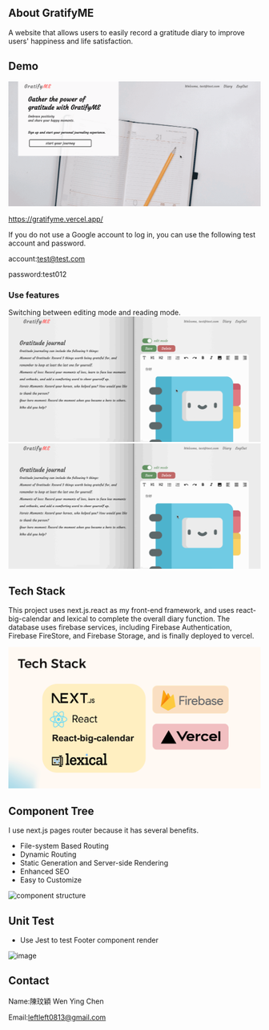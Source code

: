 ## About GratifyME

A website that allows users to easily record a gratitude diary to improve users' happiness and life satisfaction.

## Demo

![website](./public/images/all%20pages.gif)

https://gratifyme.vercel.app/

If you do not use a Google account to log in, you can use the following test account and password.

account:test@test.com

password:test012

### Use features

Switching between editing mode and reading mode.
![diarypage](./public/images/diary.gif)
![switch mode](./public/images/switch%20mode.gif)

## Tech Stack

This project uses next.js.react as my front-end framework, and uses react-big-calendar and lexical to complete the overall diary function. The database uses firebase services, including Firebase Authentication, Firebase FireStore, and Firebase Storage, and is finally deployed to vercel.

![tech stack.png](./public/images/tech%20stack.png)

## Component Tree

I use next.js pages router because it has several benefits.

- File-system Based Routing
- Dynamic Routing
- Static Generation and Server-side Rendering
- Enhanced SEO
- Easy to Customize

![component structure](https://github.com/ismeleft/gratifyme/assets/76611330/56a0d9e3-caa8-441d-86c5-01a4b439a45b)


## Unit Test
- Use Jest to test Footer component render

![image](https://github.com/ismeleft/gratifyme/assets/76611330/62b79aae-c106-4323-8f1e-eaa3b0af1ea3)


## Contact

Name:陳玟穎 Wen Ying Chen

Email:leftleft0813@gmail.com
